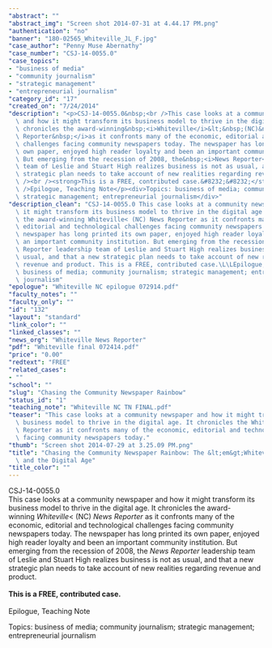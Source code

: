 ```yaml
---
"abstract": ""
"abstract_img": "Screen shot 2014-07-31 at 4.44.17 PM.png"
"authentication": "no"
"banner": "180-02565_Whiteville_JL_F.jpg"
"case_author": "Penny Muse Abernathy"
"case_number": "CSJ-14-0055.0"
"case_topics":
- "business of media"
- "community journalism"
- "strategic management"
- "entrepreneurial journalism"
"category_id": "17"
"created_on": "7/24/2014"
"description": "<p>CSJ-14-0055.0&nbsp;<br />This case looks at a community newspaper\
  \ and how it might transform its business model to thrive in the digital age. It\
  \ chronicles the award-winning&nbsp;<i>Whiteville</i>&lt;&nbsp;(NC)&nbsp;<i>News\
  \ Reporter&nbsp;</i>as it confronts many of the economic, editorial and technological\
  \ challenges facing community newspapers today. The newspaper has long printed its\
  \ own paper, enjoyed high reader loyalty and been an important community institution.\
  \ But emerging from the recession of 2008, the&nbsp;<i>News Reporter</i>&nbsp;leadership\
  \ team of Leslie and Stuart High realizes business is not as usual, and that a new\
  \ strategic plan needs to take account of new realities regarding revenue and product.&nbsp;<br\
  \ /><br /><strong>This is a FREE, contributed case.&#8232;&#8232;</strong><br /><br\
  \ />Epilogue, Teaching Note</p><div>Topics: business of media; community journalism;\
  \ strategic management; entrepreneurial journalism</div>"
"description_clean": "CSJ-14-0055.0 This case looks at a community newspaper and how\
  \ it might transform its business model to thrive in the digital age. It chronicles\
  \ the award-winning Whiteville< (NC) News Reporter as it confronts many of the economic,\
  \ editorial and technological challenges facing community newspapers today. The\
  \ newspaper has long printed its own paper, enjoyed high reader loyalty and been\
  \ an important community institution. But emerging from the recession of 2008, the News\
  \ Reporter leadership team of Leslie and Stuart High realizes business is not as\
  \ usual, and that a new strategic plan needs to take account of new realities regarding\
  \ revenue and product. This is a FREE, contributed case.\L\LEpilogue, Teaching NoteTopics:\
  \ business of media; community journalism; strategic management; entrepreneurial\
  \ journalism"
"epologue": "Whiteville NC epilogue 072914.pdf"
"faculty_notes": ""
"faculty_only": ""
"id": "132"
"layout": "standard"
"link_color": ""
"linked_classes": ""
"news_org": "Whiteville News Reporter"
"pdf": "Whiteville final 072414.pdf"
"price": "0.00"
"redtext": "FREE"
"related_cases":
- ""
"school": ""
"slug": "Chasing the Community Newspaper Rainbow"
"status_id": "1"
"teaching_note": "Whiteville NC TN FINAL.pdf"
"teaser": "This case looks at a community newspaper and how it might transform its\
  \ business model to thrive in the digital age. It chronicles the Whiteville  News\
  \ Reporter as it confronts many of the economic, editorial and technological challenges\
  \ facing community newspapers today."
"thumb": "Screen shot 2014-07-29 at 3.25.09 PM.png"
"title": "Chasing the Community Newspaper Rainbow: The &lt;em&gt;Whiteville News Reporter&lt;/em&gt;\
  \ and the Digital Age"
"title_color": ""
---
```

<p>CSJ-14-0055.0&nbsp;<br />This case looks at a community newspaper and how it might transform its business model to thrive in the digital age. It chronicles the award-winning&nbsp;<i>Whiteville</i>&lt;&nbsp;(NC)&nbsp;<i>News Reporter&nbsp;</i>as it confronts many of the economic, editorial and technological challenges facing community newspapers today. The newspaper has long printed its own paper, enjoyed high reader loyalty and been an important community institution. But emerging from the recession of 2008, the&nbsp;<i>News Reporter</i>&nbsp;leadership team of Leslie and Stuart High realizes business is not as usual, and that a new strategic plan needs to take account of new realities regarding revenue and product.&nbsp;<br /><br /><strong>This is a FREE, contributed case.&#8232;&#8232;</strong><br /><br />Epilogue, Teaching Note</p><div>Topics: business of media; community journalism; strategic management; entrepreneurial journalism</div>
